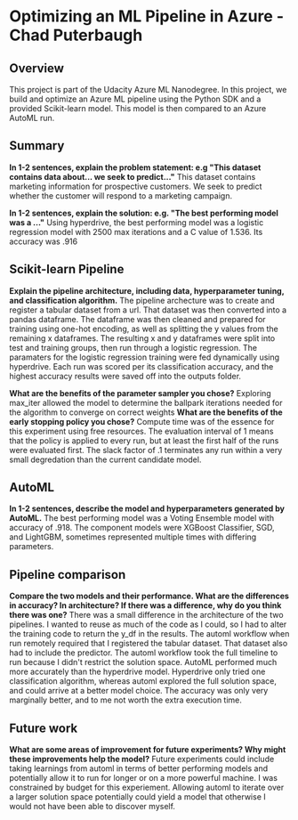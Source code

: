 # Optimizing an ML Pipeline in Azure - Chad Puterbaugh

## Overview
This project is part of the Udacity Azure ML Nanodegree.
In this project, we build and optimize an Azure ML pipeline using the Python SDK and a provided Scikit-learn model.
This model is then compared to an Azure AutoML run.

## Summary
**In 1-2 sentences, explain the problem statement: e.g "This dataset contains data about... we seek to predict..."**
This dataset contains marketing information for prospective customers. We seek to predict whether the customer will respond to a marketing campaign.

**In 1-2 sentences, explain the solution: e.g. "The best performing model was a ..."**
Using hyperdrive, the best performing model was a logistic regression model with 2500 max iterations and a C value of 1.536. Its accuracy was .916

## Scikit-learn Pipeline
**Explain the pipeline architecture, including data, hyperparameter tuning, and classification algorithm.**
The pipeline archecture was to create and register a tabular dataset from a url. That dataset was then converted into a pandas dataframe. The dataframe was then cleaned and prepared for training using one-hot encoding, as well as splitting the y values from the remaining x dataframes. The resulting x and y dataframes were split into test and training groups, then run through a logistic regression. The paramaters for the logistic regression training were fed dynamically using hyperdrive. Each run was scored per its classification accuracy, and the highest accuracy results were saved off into the outputs folder. 

**What are the benefits of the parameter sampler you chose?**
Exploring max_iter allowed the model to determine the ballpark iterations needed for the algorithm to converge on correct weights
**What are the benefits of the early stopping policy you chose?**
Compute time was of the essence for this experiment using free resources. The evaluation interval of 1 means that the policy is applied to every run, but at least the first half of the runs were evaluated first. The slack factor of .1 terminates any run within a very small degredation than the current candidate model. 

## AutoML
**In 1-2 sentences, describe the model and hyperparameters generated by AutoML.**
The best performing model was a Voting Ensemble model with accuracy of .918. The component models were XGBoost Classifier, SGD, and LightGBM, sometimes represented multiple times with differing parameters. 
## Pipeline comparison
**Compare the two models and their performance. What are the differences in accuracy? In architecture? If there was a difference, why do you think there was one?**
There was a small difference in the architecture of the two pipelines. I wanted to reuse as much of the code as I could, so I had to alter the training code to return the y_df in the results. The automl workflow when run remotely required that I registered the tabular dataset. That dataset also had to include the predictor. The automl workflow took the full timeline to run because I didn't restrict the solution space. AutoML performed much more accurately than the hyperdrive model. Hyperdrive only tried one classification algorithm, whereas automl explored the full solution space, and could arrive at a better model choice. The accuracy was only very marginally better, and to me not worth the extra execution time. 

## Future work
**What are some areas of improvement for future experiments? Why might these improvements help the model?**
Future experiments could include taking learnings from automl in terms of better performing models and potentially allow it to run for longer or on a more powerful machine. I was constrained by budget for this experiement. Allowing automl to iterate over a larger solution space potentially could yield a model that otherwise I would not have been able to discover myself. 
